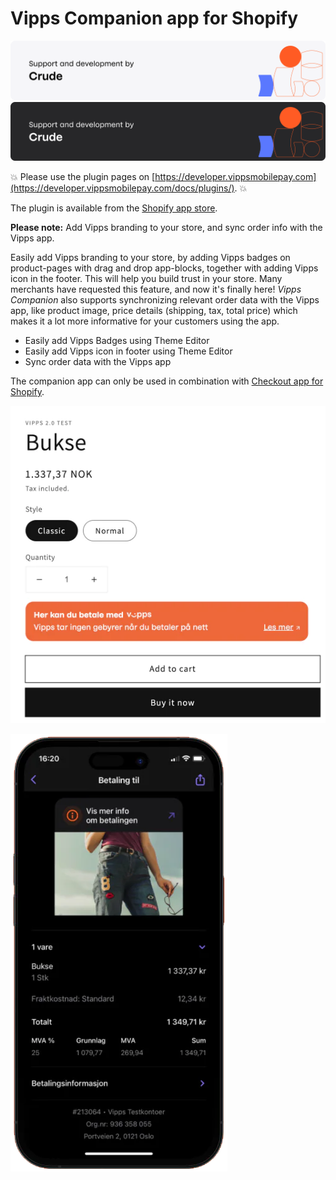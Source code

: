 <!-- START_METADATA
---
title: Vipps Companion app for Shopify
sidebar_position: 1
hide_table_of_contents: true
pagination_next: null
pagination_prev: null
---
END_METADATA -->

# Vipps Companion app for Shopify

[![Support and development by Crude ](./docs/images/crude.svg#gh-light-mode-only)![Support and development by Crude](./docs/images/crude_dark.svg#gh-dark-mode-only)](https://crude.no/)

<!-- START_COMMENT -->
💥 Please use the plugin pages on [https://developer.vippsmobilepay.com](https://developer.vippsmobilepay.com/docs/plugins/). 💥
<!-- END_COMMENT -->

The plugin is available from the [Shopify app store](https://apps.shopify.com/vipps-companion?locale=nb).

**Please note:** Add Vipps branding to your store, and sync order info with the Vipps app.

Easily add Vipps branding to your store, by adding Vipps badges on product-pages with drag and drop app-blocks, together with adding Vipps icon in the footer. This will help you build trust in your store. Many merchants have requested this feature, and now it's finally here! *Vipps Companion* also supports synchronizing relevant order data with the Vipps app, like product image, price details (shipping, tax, total price) which makes it a lot more informative for your customers using the app.

* Easily add Vipps Badges using Theme Editor
* Easily add Vipps icon in footer using Theme Editor
* Sync order data with the Vipps app

The companion app can only be used in combination with [Checkout app for Shopify](https://developer.vippsmobilepay.com/docs/plugins-ext/checkout-shopify/).

![Vipps badges](docs/images/companion-badges.png)

![Vipps receipts](docs/images/receipt.png)
